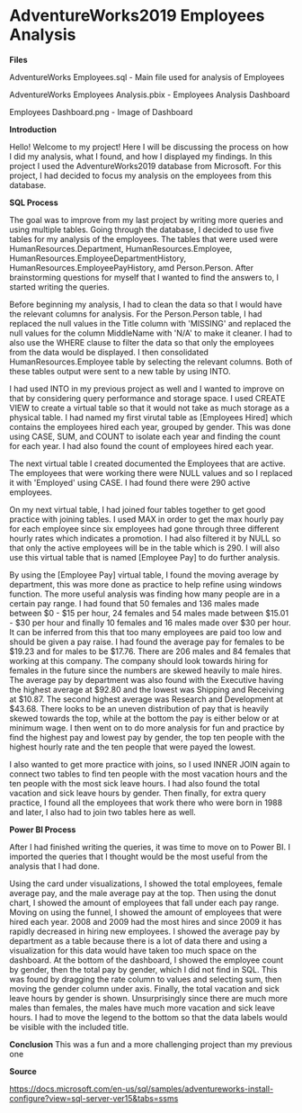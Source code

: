 # AdventureWorks2019 Employees Analysis

**Files**

AdventureWorks Employees.sql - Main file used for analysis of Employees

AdventureWorks Employees Analysis.pbix - Employees Analysis Dashboard

Employees Dashboard.png - Image of Dashboard

**Introduction**

Hello! Welcome to my project! Here I will be discussing the process on how I did my analysis, what I found, and how I displayed my findings. In this project I used the AdventureWorks2019 database from Microsoft. For this project, I had decided to focus my analysis on the employees from this database. 

**SQL Process**

The goal was to improve from my last project by writing more queries and using multiple tables. Going through the database, I decided to use five tables for my analysis of the employees. The tables that were used were HumanResources.Department, HumanResources.Employee, HumanResources.EmployeeDepartmentHistory, HumanResources.EmployeePayHistory, amd Person.Person. After brainstorming questions for myself that I wanted to find the answers to, I started writing the queries. 

Before beginning my analysis, I had to clean the data so that I would have the relevant columns for analysis. For the Person.Person table, I had replaced the null values in the Title column with 'MISSING' and replaced the null values for the column MiddleName with 'N/A' to make it cleaner. I had to also use the WHERE clause to filter the data so that only the employees from the data would be displayed. I then consolidated HumanResources.Employee table by selecting the relevant columns. Both of these tables output were sent to a new table by using INTO. 

I had used INTO in my previous project as well and I wanted to improve on that by considering query performance and storage space. I used CREATE VIEW to create a virtual table so that it would not take as much storage as a physical table. I had named my first virutal table as [Employees Hired] which contains the employees hired each year, grouped by gender. This was done using CASE, SUM, and COUNT to isolate each year and finding the count for each year. I had also found the count of employees hired each year.

The next virtual table I created documented the Employees that are active. The employees that were working there were NULL values and so I replaced it with 'Employed' using CASE. I had found there were 290 active employees. 

On my next virtual table, I had joined four tables together to get good practice with joining tables. I used MAX in order to get the max hourly pay for each employee since six employees had gone through three different hourly rates which indicates a promotion. I had also filtered it by NULL so that only the active employees will be in the table which is 290. I will also use this virtual table that is named [Employee Pay] to do further analysis. 

By using the [Employee Pay] virtual table, I found the moving average by department, this was more done as practice to help refine using windows function. The more useful analysis was finding how many people are in a certain pay range. I had found that 50 females and 136 males made between $0 - $15 per hour, 24 females and 54 males made between $15.01 - $30 per hour and finally 10 females and 16 males made over $30 per hour. It can be inferred from this that too many employees are paid too low and should be given a pay raise. I had found the average pay for females to be $19.23 and for males to be $17.76. There are 206 males and 84 females that working at this company. The company should look towards hiring for females in the future since the numbers are skewed heavily to male hires. The average pay by department was also found with the Executive having the highest average at $92.80 and the lowest was Shipping and Receiving at $10.87. The second highest average was Research and Development at $43.68. There looks to be an uneven distribution of pay that is heavily skewed towards the top, while at the bottom the pay is either below or at minimum wage. I then went on to do more analysis for fun and practice by find the highest pay and lowest pay by gender, the top ten people with the highest hourly rate and the ten people that were payed the lowest. 

I also wanted to get more practice with joins, so I used INNER JOIN again to connect two tables to find ten people with the most vacation hours and the ten people with the most sick leave hours. I had also found the total vacation and sick leave hours by gender. Then finally, for extra query practice, I found all the employees that work there who were born in 1988 and later, I also had to join two tables here as well. 

**Power BI Process**

After I had finished writing the queries, it was time to move on to Power BI. I imported the queries that I thought would be the most useful from the analysis that I had done.

Using the card under visualizations, I showed the total employees, female average pay, and the male average pay at the top. Then using the donut chart, I showed the amount of employees that fall under each pay range. Moving on using the funnel, I showed the amount of employees that were hired each year. 2008 and 2009 had the most hires and since 2009 it has rapidly decreased in hiring new employees. I showed the average pay by department as a table because there is a lot of data there and using a visualization for this data would have taken too much space on the dashboard. At the bottom of the dashboard, I showed the employee count by gender, then the total pay by gender, which I did not find in SQL. This was found by dragging the rate column to values and selecting sum, then moving the gender column under axis. Finally, the total vacation and sick leave hours by gender is shown. Unsurprisingly since there are much more males than females, the males have much more vacation and sick leave hours. I had to move the legend to the bottom so that the data labels would be visible with the included title. 

**Conclusion**
This was a fun and a more challenging project than my previous one

**Source**

https://docs.microsoft.com/en-us/sql/samples/adventureworks-install-configure?view=sql-server-ver15&tabs=ssms
